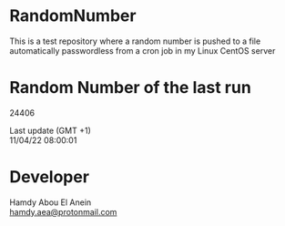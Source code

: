 # RandomNumber    
This is a test repository where a random number is pushed to a file automatically passwordless from a cron job in my Linux CentOS server    
# Random Number of the last run   
24406
      
Last update (GMT +1)    
11/04/22 08:00:01
# Developer    
Hamdy Abou El Anein   
hamdy.aea@protonmail.com
